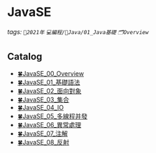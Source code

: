 JavaSE
===
###### tags: `📆2021年` `💻編程/🌠Java/01_Java基礎` `🗂Overview`

Catalog
---
- [🍀JavaSE_00_Overview](https://hackmd.io/@W3snnHv8TgC_U2ElYL9ATQ/JavaSE_00_Overview)
- [🍀JavaSE_01_基礎語法](https://hackmd.io/@W3snnHv8TgC_U2ElYL9ATQ/r1VH3N_bo)
- [🍀JavaSE_02_面向對象](https://hackmd.io/@W3snnHv8TgC_U2ElYL9ATQ/JavaSE_02_面向對象)
- [🍀JavaSE_03_集合](https://hackmd.io/@W3snnHv8TgC_U2ElYL9ATQ/JavaSE_03_集合)
- [🍀JavaSE_04_IO](https://hackmd.io/@W3snnHv8TgC_U2ElYL9ATQ/JavaSE_04_IO)
- [🍀JavaSE_05_多線程并發](https://hackmd.io/@W3snnHv8TgC_U2ElYL9ATQ/JavaSE_05_多線程并發)
- [🍀JavaSE_06_異常處理](https://hackmd.io/@W3snnHv8TgC_U2ElYL9ATQ/JavaSE_06_異常處理)
- [🍀JavaSE_07_注解](https://hackmd.io/@W3snnHv8TgC_U2ElYL9ATQ/SJEvaVdWo)
- [🍀JavaSE_08_反射](https://hackmd.io/@W3snnHv8TgC_U2ElYL9ATQ/JavaSE_08_反射)